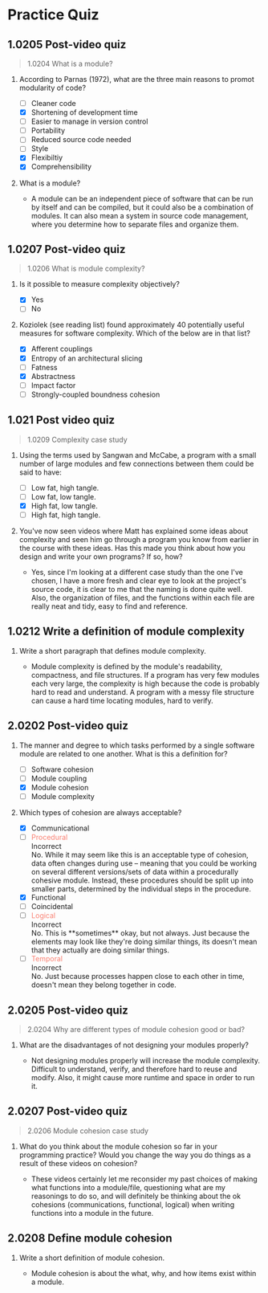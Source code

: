 # Practice Quiz

## 1.0205 Post-video quiz

> 1.0204 What is a module?

1. According to Parnas (1972), what are the three main reasons to promot modularity of code?

    - [ ] Cleaner code
    - [x] Shortening of development time
    - [ ] Easier to manage in version control
    - [ ] Portability
    - [ ] Reduced source code needed
    - [ ] Style
    - [x] Flexibiltiy
    - [x] Comprehensibility

2. What is a module?

    - A module can be an independent piece of software that can be run by itself and can be compiled, but it could also be a combination of modules. It can also mean a system in source code management, where you determine how to separate files and organize them. 

## 1.0207 Post-video quiz

> 1.0206 What is module complexity?

1. Is it possible to measure complexity objectively?

    - [x] Yes
    - [ ] No

2. Koziolek (see reading list) found approximately 40 potentially useful measures for software complexity. Which of the below are in that list?

    - [x] Afferent couplings
    - [x] Entropy of an architectural slicing
    - [ ] Fatness
    - [x] Abstractness
    - [ ] Impact factor
    - [ ] Strongly-coupled boundness cohesion

## 1.021 Post video quiz

> 1.0209 Complexity case study

1. Using the terms used by Sangwan and McCabe, a program with a small number of large modules and few connections between them could be said to have:

    - [ ] Low fat, high tangle.
    - [ ] Low fat, low tangle.
    - [x] High fat, low tangle.
    - [ ] High fat, high tangle.
    
2. You've now seen videos where Matt has explained some ideas about complexity and seen him go through a program you know from earlier in the course with these ideas. Has this made you think about how you design and write your own programs? If so, how?

    - Yes, since I'm looking at a different case study than the one I've chosen, I have a more fresh and clear eye to look at the project's source code, it is clear to me that the naming is done quite well. Also, the organization of files, and the functions within each file are really neat and tidy, easy to find and reference. 

## 1.0212 Write a definition of module complexity 

1. Write a short paragraph that defines module complexity. 

    - Module complexity is defined by the module's readability, compactness, and file structures. If a program has very few modules each very large, the complexity is high because the code is probably hard to read and understand. A program with a messy file structure can cause a hard time locating modules, hard to verify. 

## 2.0202 Post-video quiz

1. The manner and degree to which tasks performed by a single software module are related to one another. What is this a definition for?

    - [ ] Software cohesion
    - [ ] Module coupling
    - [x] Module cohesion
    - [ ] Module complexity

2. Which types of cohesion are always acceptable?

    - [x] Communicational
    - [ ] <span style="color: salmon">Procedural</span>
        <detail>
        <summary>Incorrect</summary>
        No. While it may seem like this is an acceptable type of cohesion, data often changes during use – meaning that you could be working on several different versions/sets of data within a procedurally cohesive module. Instead, these procedures should be split up into smaller parts, determined by the individual steps in the procedure.
        </detail>
    - [x] Functional
    - [ ] Coincidental
    - [ ] <span style="color: salmon">Logical</span>
        <detail>
        <summary>Incorrect</summary>
        No. This is **sometimes** okay, but not always. Just because the elements may look like they're doing similar things, its doesn't mean that they actually are doing similar things.
        </detail>
    - [ ] <span style="color: salmon">Temporal</span>
        <detail>
        <summary>Incorrect</summary>
        No. Just because processes happen close to each other in time, doesn't mean they belong together in code.
        </detail>    

## 2.0205 Post-video quiz

> 2.0204 Why are different types of module cohesion good or bad?

1. What are the disadvantages of not designing your modules properly?

    - Not designing modules properly will increase the module complexity. Difficult to understand, verify, and therefore hard to reuse and modify. Also, it might cause more runtime and space in order to run it. 

## 2.0207 Post-video quiz

> 2.0206 Module cohesion case study

1. What do you think about the module cohesion so far in your programming practice? Would you change the way you do things as a result of these videos on cohesion?

    - These videos certainly let me reconsider my past choices of making what functions into a module/file, questioning what are my reasonings to do so, and will definitely be thinking about the ok cohesions (communications, functional, logical) when writing functions into a module in the future. 

## 2.0208 Define module cohesion

1. Write a short definition of module cohesion. 

    - Module cohesion is about the what, why, and how items exist within a module.






